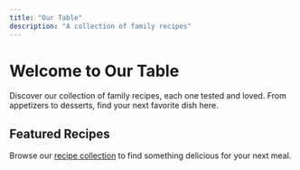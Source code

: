 ```yaml
---
title: "Our Table"
description: "A collection of family recipes"
---
```


# Welcome to Our Table

Discover our collection of family recipes, each one tested and loved. From appetizers to desserts, find your next favorite dish here.

## Featured Recipes

Browse our [recipe collection](/recipes/) to find something delicious for your next meal.
